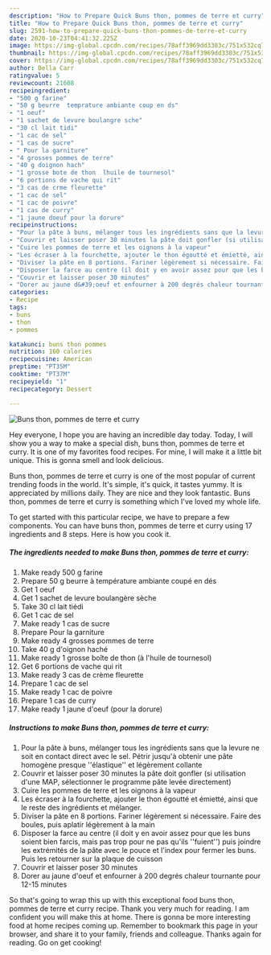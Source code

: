 ```yaml
---
description: "How to Prepare Quick Buns thon, pommes de terre et curry"
title: "How to Prepare Quick Buns thon, pommes de terre et curry"
slug: 2591-how-to-prepare-quick-buns-thon-pommes-de-terre-et-curry
date: 2020-10-23T04:41:32.225Z
image: https://img-global.cpcdn.com/recipes/78aff3969dd3303c/751x532cq70/buns-thon-pommes-de-terre-et-curry-photo-principale-de-la-recette.jpg
thumbnail: https://img-global.cpcdn.com/recipes/78aff3969dd3303c/751x532cq70/buns-thon-pommes-de-terre-et-curry-photo-principale-de-la-recette.jpg
cover: https://img-global.cpcdn.com/recipes/78aff3969dd3303c/751x532cq70/buns-thon-pommes-de-terre-et-curry-photo-principale-de-la-recette.jpg
author: Della Carr
ratingvalue: 5
reviewcount: 21608
recipeingredient:
- "500 g farine"
- "50 g beurre  temprature ambiante coup en ds"
- "1 oeuf"
- "1 sachet de levure boulangre sche"
- "30 cl lait tidi"
- "1 cac de sel"
- "1 cas de sucre"
- " Pour la garniture"
- "4 grosses pommes de terre"
- "40 g doignon hach"
- "1 grosse bote de thon  lhuile de tournesol"
- "6 portions de vache qui rit"
- "3 cas de crme fleurette"
- "1 cac de sel"
- "1 cac de poivre"
- "1 cas de curry"
- "1 jaune doeuf pour la dorure"
recipeinstructions:
- "Pour la pâte à buns, mélanger tous les ingrédients sans que la levure ne soit en contact direct avec le sel. Pétrir jusqu&#39;à obtenir une pâte homogène presque &#39;&#39;élastique&#39;&#39; et légèrement collante"
- "Couvrir et laisser poser 30 minutes la pâte doit gonfler (si utilisation d&#39;une MAP, sélectionner le programme pâte levée directement)"
- "Cuire les pommes de terre et les oignons à la vapeur"
- "Les écraser à la fourchette, ajouter le thon égoutté et émietté, ainsi que le reste des ingrédients et mélanger."
- "Diviser la pâte en 8 portions. Fariner légèrement si nécessaire. Faire des boules, puis aplatir légèrement à la main"
- "Disposer la farce au centre (il doit y en avoir assez pour que les buns soient bien farcis, mais pas trop pour ne pas qu&#39;ils &#39;&#39;fuient&#39;&#39;) puis joindre les extrémités de la pâte avec le pouce et l&#39;index pour fermer les buns. Puis les retourner sur la plaque de cuisson"
- "Couvrir et laisser poser 30 minutes"
- "Dorer au jaune d&#39;oeuf et enfourner à 200 degrés chaleur tournante pour 12-15 minutes"
categories:
- Recipe
tags:
- buns
- thon
- pommes

katakunci: buns thon pommes 
nutrition: 160 calories
recipecuisine: American
preptime: "PT35M"
cooktime: "PT37M"
recipeyield: "1"
recipecategory: Dessert

---
```



![Buns thon, pommes de terre et curry](https://img-global.cpcdn.com/recipes/78aff3969dd3303c/751x532cq70/buns-thon-pommes-de-terre-et-curry-photo-principale-de-la-recette.jpg)

Hey everyone, I hope you are having an incredible day today. Today, I will show you a way to make a special dish, buns thon, pommes de terre et curry. It is one of my favorites food recipes. For mine, I will make it a little bit unique. This is gonna smell and look delicious.

Buns thon, pommes de terre et curry is one of the most popular of current trending foods in the world. It's simple, it's quick, it tastes yummy. It is appreciated by millions daily. They are nice and they look fantastic. Buns thon, pommes de terre et curry is something which I've loved my whole life.




To get started with this particular recipe, we have to prepare a few components. You can have buns thon, pommes de terre et curry using 17 ingredients and 8 steps. Here is how you cook it.

<!--inarticleads1-->

##### The ingredients needed to make Buns thon, pommes de terre et curry:

1. Make ready 500 g farine
1. Prepare 50 g beurre à température ambiante coupé en dés
1. Get 1 oeuf
1. Get 1 sachet de levure boulangère sèche
1. Take 30 cl lait tiédi
1. Get 1 cac de sel
1. Make ready 1 cas de sucre
1. Prepare  Pour la garniture
1. Make ready 4 grosses pommes de terre
1. Take 40 g d&#39;oignon haché
1. Make ready 1 grosse boîte de thon (à l&#39;huile de tournesol)
1. Get 6 portions de vache qui rit
1. Make ready 3 cas de crème fleurette
1. Prepare 1 cac de sel
1. Make ready 1 cac de poivre
1. Prepare 1 cas de curry
1. Make ready 1 jaune d&#39;oeuf (pour la dorure)




<!--inarticleads2-->

##### Instructions to make Buns thon, pommes de terre et curry:

1. Pour la pâte à buns, mélanger tous les ingrédients sans que la levure ne soit en contact direct avec le sel. Pétrir jusqu&#39;à obtenir une pâte homogène presque &#39;&#39;élastique&#39;&#39; et légèrement collante
1. Couvrir et laisser poser 30 minutes la pâte doit gonfler (si utilisation d&#39;une MAP, sélectionner le programme pâte levée directement)
1. Cuire les pommes de terre et les oignons à la vapeur
1. Les écraser à la fourchette, ajouter le thon égoutté et émietté, ainsi que le reste des ingrédients et mélanger.
1. Diviser la pâte en 8 portions. Fariner légèrement si nécessaire. Faire des boules, puis aplatir légèrement à la main
1. Disposer la farce au centre (il doit y en avoir assez pour que les buns soient bien farcis, mais pas trop pour ne pas qu&#39;ils &#39;&#39;fuient&#39;&#39;) puis joindre les extrémités de la pâte avec le pouce et l&#39;index pour fermer les buns. Puis les retourner sur la plaque de cuisson
1. Couvrir et laisser poser 30 minutes
1. Dorer au jaune d&#39;oeuf et enfourner à 200 degrés chaleur tournante pour 12-15 minutes




So that's going to wrap this up with this exceptional food buns thon, pommes de terre et curry recipe. Thank you very much for reading. I am confident you will make this at home. There is gonna be more interesting food at home recipes coming up. Remember to bookmark this page in your browser, and share it to your family, friends and colleague. Thanks again for reading. Go on get cooking!
